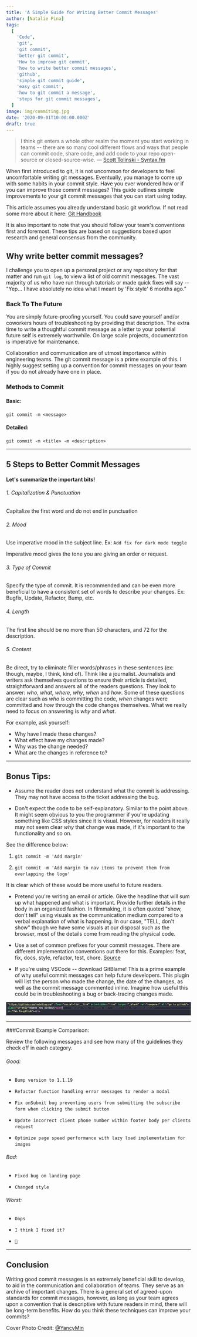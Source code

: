 ```yaml
---
title: 'A Simple Guide for Writing Better Commit Messages'
author: [Natalie Pina]
tags:
  [
    'Code',
    'git',
    'git commit',
    'better git commit',
    'How to improve git commit',
    'how to write better commit messages',
    'github',
    'simple git commit guide',
    'easy git commit',
    'how to git commit a message',
    'steps for git commit messages',
  ]
image: img/commiting.jpg
date: '2020-09-01T10:00:00.000Z'
draft: true
---
```


> I think git enters a whole other realm the moment you start working in teams -- there are so many cool different flows and ways that people can commit code, share code, and add code to your repo open-source or closed-source-wise. — [Scott Tolinski - Syntax.fm](https://podcasts.apple.com/us/podcast/git-fundamentals/id1253186678?i=1000492249335)

When first introduced to git, it is not uncommon for developers to feel uncomfortable writing git messages. Eventually, you manage to come up with some habits in your commit style. Have you ever wondered how or if you can improve those commit messages? This guide outlines simple improvements to your git commit messages that you can start using today.

This article assumes you already understand basic git workflow. If not read some more about it here: [Git Handbook](https://guides.github.com/introduction/git-handbook/)

It is also important to note that you should follow your team's conventions first and foremost. These tips are based on suggestions based upon research and general consensus from the community.

## Why write better commit messages?

I challenge you to open up a personal project or any repository for that matter and run `git log`, to view a list of old commit messages. The vast majority of us who have run through tutorials or made quick fixes will say -- "Yep... I have absolutely no idea what I meant by 'Fix style' 6 months ago."

### Back To The Future

You are simply future-proofing yourself. You could save yourself and/or coworkers hours of troubleshooting by providing that description. The extra time to write a thoughtful commit message as a letter to your potential future self is extremely worthwhile. On large scale projects, documentation is imperative for maintenance.

Collaboration and communication are of utmost importance within engineering teams. The git commit message is a prime example of this. I highly suggest setting up a convention for commit messages on your team if you do not already have one in place.

### Methods to Commit

#### Basic:

`git commit -m <message>`

#### Detailed:

`git commit -m <title> -m <description>`

---

## 5 Steps to Better Commit Messages

#### Let's summarize the important bits!

###### 1. Capitalization & Punctuation

Capitalize the first word and do not end in punctuation

###### 2. Mood

Use imperative mood in the subject line.
Ex: `Add fix for dark mode toggle`

Imperative mood gives the tone you are giving an order or request.

###### 3. Type of Commit

Specify the type of commit. It is recommended and can be even more beneficial to have a consistent set of words to describe your changes.
Ex: Bugfix, Update, Refactor, Bump, etc.

###### 4. Length

The first line should be no more than 50 characters, and 72 for the description.

###### 5. Content

Be direct, try to eliminate filler words/phrases in these sentences (ex: though, maybe, I think, kind of). Think like a journalist. Journalists and writers ask themselves questions to ensure their article is detailed, straightforward and answers all of the readers questions. They look to answer: _who_, *what*, _where_, _why_, _when_ and _how_. Some of these questions are clear such as _who_ is committing the code, _when_ changes were committed and _how_ through the code changes themselves. What we really need to focus on answering is _why_ and _what_.

For example, ask yourself:

- Why have I made these changes?
- What effect have my changes made?
- Why was the change needed?
- What are the changes in reference to?

---

## Bonus Tips:

- Assume the reader does not understand what the commit is addressing. They may not have access to the ticket addressing the bug.

- Don't expect the code to be self-explanatory. Similar to the point above. It might seem obvious to you the programmer if you're updating something like CSS styles since it is visual. However, for readers it really may not seem clear _why_ that change was made, if it's important to the functionality and so on.

See the difference below:

1. `git commit -m 'Add margin'`

2. `git commit -m 'Add margin to nav items to prevent them from overlapping the logo'`

It is clear which of these would be more useful to future readers.

- Pretend you're writing an email or article. Give the headline that will sum up what happened and what is important. Provide further details in the body in an organized fashion. In filmmaking, it is often quoted "show, don't tell" using visuals as the communication medium compared to a verbal explanation of what is happening. In our case, "TELL, don't show" though we have some visuals at our disposal such as the browser, most of the details come from reading the physical code.

- Use a set of common prefixes for your commit messages. There are different implementation conventions out there for this. Examples: feat, fix, docs, style, refactor, test, chore.
  [Source](https://seesparkbox.com/foundry/semantic_commit_messages)

- If you're using VSCode -- download GitBlame! This is a prime example of why useful commit messages can help future developers. This plugin will list the person who made the change, the date of the changes, as well as the commit message commented inline. Imagine how useful this could be in troubleshooting a bug or back-tracing changes made.

![GitBlame](img/git-commit-gitblame.png)

---

###Commit Example Comparison:

Review the following messages and see how many of the guidelines they check off in each category.

###### Good:

- `Bump version to 1.1.19`

- `Refactor function handling error messages to render a modal`

- `Fix onSubmit bug preventing users from submitting the subscribe form when clicking the submit button`

- `Update incorrect client phone number within footer body per clients request`

- `Optimize page speed performance with lazy load implementation for images`

###### Bad:

- `Fixed bug on landing page`

- `Changed style`

###### Worst:

- `Oops`

- `I think I fixed it?`

- `💩`

---

## Conclusion

Writing good commit messages is an extremely beneficial skill to develop, to aid in the communication and collaboration of teams. They serve as an archive of important changes. There is a general set of agreed-upon standards for commit messages, however, as long as your team agrees upon a convention that is descriptive with future readers in mind, there will be long-term benefits. How do you think these techniques can improve your commits?

Cover Photo Credit: [@YancyMin](https://unsplash.com/@yancymin)
